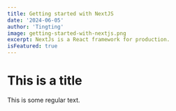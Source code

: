 ```yaml
---
title: Getting started with NextJS
date: '2024-06-05'
author: 'Tingting'
image: getting-started-with-nextjs.png
excerpt: NextJs is a React framework for production.
isFeatured: true
---
```


# This is a title

This is some regular text.